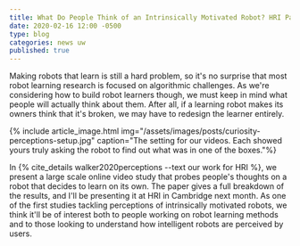 ```yaml
---
title: What Do People Think of an Intrinsically Motivated Robot? HRI Paper Available
date: 2020-02-16 12:00 -0500
type: blog
categories: news uw
published: true
---
```


Making robots that learn is still a hard problem, so it's no surprise that most robot learning research is focused on algorithmic challenges. As we're considering how to build robot learners though, we must keep in mind what people will actually think about them. After all, if a learning robot makes its owners think that it's broken, we may have to redesign the learner entirely.

{% include article_image.html img="/assets/images/posts/curiosity-perceptions-setup.jpg"
    caption="The setting for our videos. Each showed yours truly asking the robot to find out what was in one of the boxes."%}

In {% cite_details walker2020perceptions --text our work for HRI %}, we present a large scale online video study that probes people's thoughts on a robot that decides to learn on its own. The paper gives a full breakdown of the results, and I'll be presenting it at HRI in Cambridge next month. As one of the first studies tackling perceptions of intrinsically motivated robots, we think it'll be of interest both to people working on robot learning methods and to those looking to understand how intelligent robots are perceived by users.
